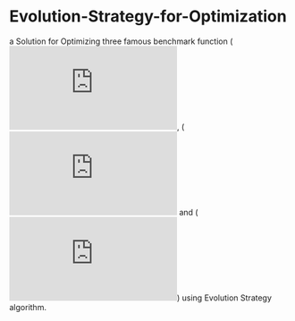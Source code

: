 # Evolution-Strategy-for-Optimization
a Solution for Optimizing three famous benchmark function (![Rastrigin function](https://www.sfu.ca/~ssurjano/rastr.html), (![Ackley function](https://www.sfu.ca/~ssurjano/ackley.html) and (![n-Dimensional Rastrigin function](https://www.cs.unm.edu/~neal.holts/dga/benchmarkFunction/rastrigin.html)) using Evolution Strategy algorithm.
